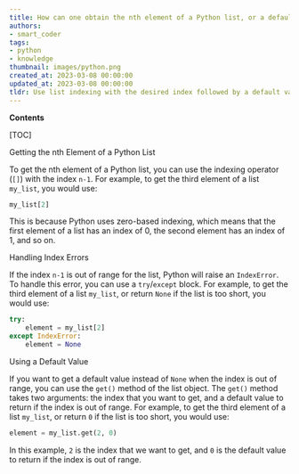 ```yaml
---
title: How can one obtain the nth element of a Python list, or a default value if the element is not present?
authors:
- smart_coder
tags:
- python
- knowledge
thumbnail: images/python.png
created_at: 2023-03-08 00:00:00
updated_at: 2023-03-08 00:00:00
tldr: Use list indexing with the desired index followed by a default value provided by the `get()` method of the list, like this `my\_list[n] if n < len(my\_list) else default\_value`.
---
```


**Contents**

[TOC]

Getting the nth Element of a Python List

To get the nth element of a Python list, you can use the indexing operator (`[]`) with the index `n-1`. For example, to get the third element of a list `my_list`, you would use:

```python
my_list[2]
```

This is because Python uses zero-based indexing, which means that the first element of a list has an index of 0, the second element has an index of 1, and so on.

Handling Index Errors

If the index `n-1` is out of range for the list, Python will raise an `IndexError`. To handle this error, you can use a `try`/`except` block. For example, to get the third element of a list `my_list`, or return `None` if the list is too short, you would use:

```python
try:
    element = my_list[2]
except IndexError:
    element = None
```

Using a Default Value

If you want to get a default value instead of `None` when the index is out of range, you can use the `get()` method of the list object. The `get()` method takes two arguments: the index that you want to get, and a default value to return if the index is out of range. For example, to get the third element of a list `my_list`, or return `0` if the list is too short, you would use:

```python
element = my_list.get(2, 0)
```

In this example, `2` is the index that we want to get, and `0` is the default value to return if the index is out of range.
